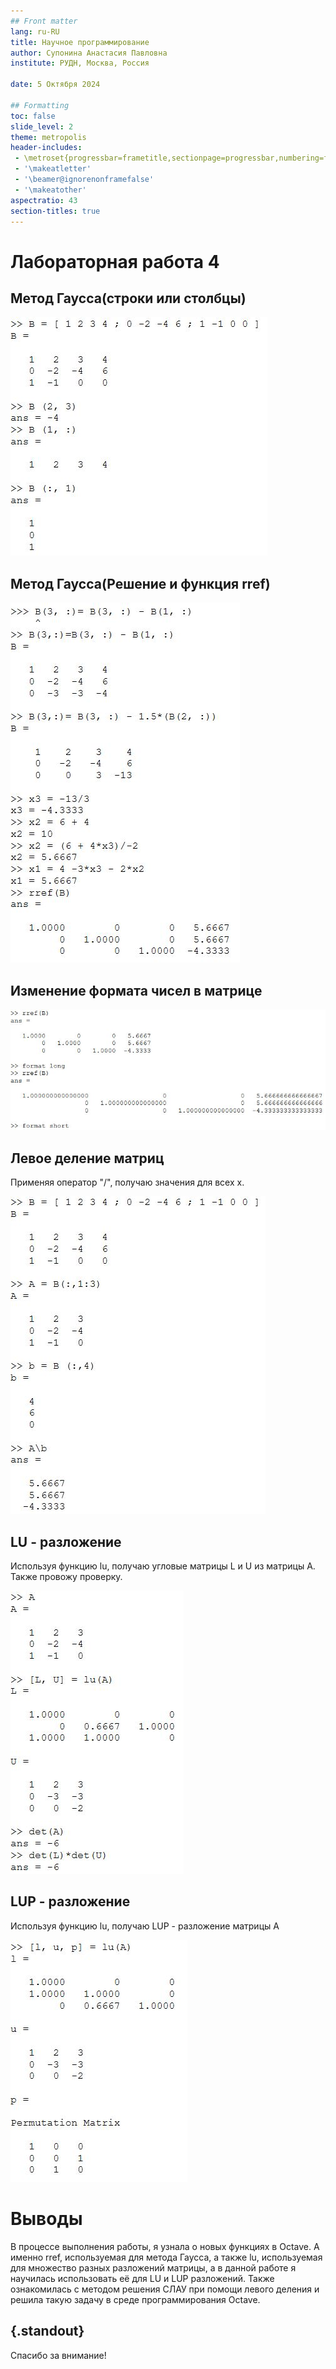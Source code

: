 ```yaml
---
## Front matter
lang: ru-RU
title: Научное программирование
author: Супонина Анастасия Павловна
institute: РУДН, Москва, Россия

date: 5 Октября 2024

## Formatting
toc: false
slide_level: 2
theme: metropolis
header-includes: 
 - \metroset{progressbar=frametitle,sectionpage=progressbar,numbering=fraction}
 - '\makeatletter'
 - '\beamer@ignorenonframefalse'
 - '\makeatother'
aspectratio: 43
section-titles: true
---
```


# Лабораторная работа 4

## Метод Гаусса(строки или столбцы)

![Строки и столбцы](photolab4/ph1.JPG)

## Метод Гаусса(Решение и функция rref)

![Решение](photolab4/ph2.JPG)

## Изменение формата чисел в матрице

![Изменение формата чисел](photolab4/ph3.JPG)

## Левое деление матриц

Применяя оператор "/", получаю значения для всех x.

![Левое деление матриц](photolab4/ph4.JPG)

## LU - разложение

Используя функцию lu, получаю угловые матрицы L и U из матрицы A. Также провожу проверку.

![LU - разложение](photolab4/ph5.JPG)

## LUP - разложение

Используя функцию lu, получаю LUP - разложение матрицы A

![LUP - разложение](photolab4/ph6.JPG)

# Выводы

В процессе выполнения работы, я узнала о новых функциях  в Octave. А именно rref, используемая для метода Гаусса, а также lu, используемая для множество разных разложений матрицы, а в данной работе я научилась использовать её для LU и LUP разложений. Также ознакомилась с методом решения СЛАУ при помощи левого деления и решила такую задачу в среде программирования Octave.


## {.standout}

Спасибо за внимание!
















